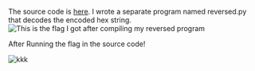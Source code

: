 The source code is [here](https://drive.google.com/file/d/0B3sOPp4yzeLTdHZiazhmNFZ2VEE/view?usp=sharing). I wrote a separate program named reversed.py that decodes the encoded hex string.
![This is the flag I got after compiling my reversed program](https://github.com/iammarco11/amfoss-tasks/blob/master/additional%20tasks/pythonsource/ss.png(1).png)

After Running the flag in the source code!

![kkk](https://github.com/iammarco11/amfoss-tasks/blob/master/additional%20tasks/pythonsource/Screenshot%20from%202019-09-22%2015-15-54.png)
